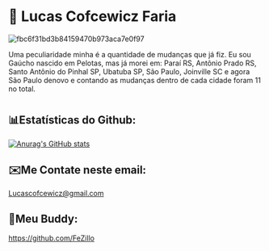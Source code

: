 #  🌄 Lucas Cofcewicz Faria

![fbc6f31bd3b84159470b973aca7e0f97](https://github.com/user-attachments/assets/6725f7c5-f151-4f7c-b13b-7fbe51ac9ce7)

Uma peculiaridade minha é a quantidade de mudanças que já fiz. Eu sou Gaúcho nascido em Pelotas, mas já morei em: Paraí RS, Antônio Prado RS, Santo Antônio do Pinhal SP, Ubatuba SP, São Paulo, Joinville SC e agora São Paulo denovo e contando as mudanças dentro de cada cidade foram 11 no total.
#

##  📊Estatísticas do Github:

[![Anurag's GitHub stats](https://github-readme-stats.vercel.app/api?username=Lukera-Faria&show_icons=true&theme=shadow_red&hide_border=true&bg_color=000000&icon_color=c71d48&text_color=c8c8c8&title_color=ed2255)](https://github.com/Lukera-Faria/github-readme-stats)

 ##  ✉️Me Contate neste email: 
 Lucascofcewicz@gmail.com

##  🫡Meu Buddy:
https://github.com/FeZillo

